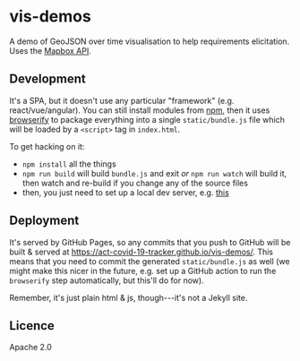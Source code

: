 # vis-demos

A demo of GeoJSON over time visualisation to help requirements elicitation. Uses
the [Mapbox API](https://docs.mapbox.com/api/).

## Development

It's a SPA, but it doesn't use any particular "framework" (e.g.
react/vue/angular). You can still install modules from
[npm](https://www.npmjs.com/package/live-server), then it uses
[browserify](http://browserify.org) to package everything into a single
`static/bundle.js` file which will be loaded by a `<script>` tag in
`index.html`.

To get hacking on it:

- `npm install` all the things
- `npm run build` will build `bundle.js` and exit _or_ `npm run watch` will
  build it, then watch and re-build if you change any of the source files
- then, you just need to set up a local dev server, e.g.
  [this](https://www.npmjs.com/package/live-server)

## Deployment

It's served by GitHub Pages, so any commits that you push to GitHub will be
built & served at <https://act-covid-19-tracker.github.io/vis-demos/>.
This means that you need to commit the generated `static/bundle.js` as well (we
might make this nicer in the future, e.g. set up a GitHub action to run the
`browserify` step automatically, but this'll do for now).

Remember, it's just plain html & js, though---it's not a Jekyll site.

## Licence

Apache 2.0
